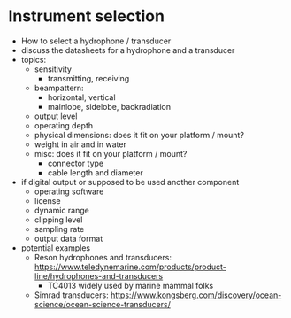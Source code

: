 # Instrument selection
- How to select a hydrophone / transducer
- discuss the datasheets for a hydrophone and a transducer
- topics:
    - sensitivity
        - transmitting, receiving
    - beampattern:
        - horizontal, vertical 
        - mainlobe, sidelobe, backradiation
    - output level
    - operating depth
    - physical dimensions: does it fit on your platform / mount?
    - weight in air and in water
    - misc: does it fit on your platform / mount?
        - connector type
        - cable length and diameter
- if digital output or supposed to be used another component
    - operating software
    - license
    - dynamic range
    - clipping level
    - sampling rate
    - output data format
- potential examples
    - Reson hydrophones and transducers: https://www.teledynemarine.com/products/product-line/hydrophones-and-transducers
        - TC4013 widely used by marine mammal folks
    - Simrad transducers: https://www.kongsberg.com/discovery/ocean-science/ocean-science-transducers/